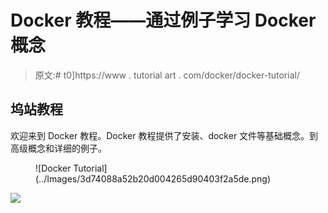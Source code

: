 # Docker 教程——通过例子学习 Docker 概念

> 原文:# t0]https://www . tutorial art . com/docker/docker-tutorial/

## 坞站教程

欢迎来到 Docker 教程。Docker 教程提供了安装、docker 文件等基础概念。到高级概念和详细的例子。

<figure class="aligncenter">![Docker Tutorial](../Images/3d74088a52b20d004265d90403f2a5de.png)</figure>

[![](../Images/925da31b32d6bc3827932f6c8afb11bb.png)](https://www.tutorialkart.com/)